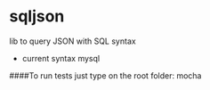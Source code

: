 sqljson
=======

lib to query JSON with SQL syntax

- current syntax mysql

####To run tests just type on the root folder:
	mocha